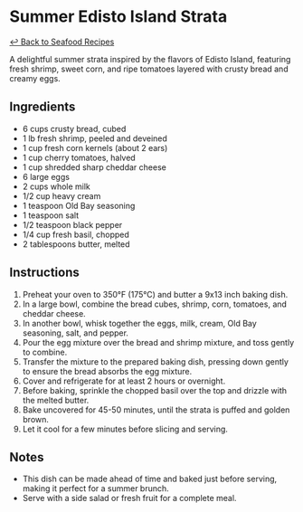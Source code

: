 # Summer Edisto Island Strata

[&larrhk; Back to Seafood Recipes](./README.md)

A delightful summer strata inspired by the flavors of Edisto Island, featuring fresh shrimp, sweet corn, and ripe tomatoes layered with crusty bread and creamy eggs.

## Ingredients
- 6 cups crusty bread, cubed
- 1 lb fresh shrimp, peeled and deveined
- 1 cup fresh corn kernels (about 2 ears)
- 1 cup cherry tomatoes, halved
- 1 cup shredded sharp cheddar cheese
- 6 large eggs
- 2 cups whole milk
- 1/2 cup heavy cream
- 1 teaspoon Old Bay seasoning
- 1 teaspoon salt
- 1/2 teaspoon black pepper
- 1/4 cup fresh basil, chopped
- 2 tablespoons butter, melted

## Instructions
1. Preheat your oven to 350°F (175°C) and butter a 9x13 inch baking dish.
2. In a large bowl, combine the bread cubes, shrimp, corn, tomatoes, and cheddar cheese.
3. In another bowl, whisk together the eggs, milk, cream, Old Bay seasoning, salt, and pepper.
4. Pour the egg mixture over the bread and shrimp mixture, and toss gently to combine.
5. Transfer the mixture to the prepared baking dish, pressing down gently to ensure the bread absorbs the egg mixture.
6. Cover and refrigerate for at least 2 hours or overnight.
7. Before baking, sprinkle the chopped basil over the top and drizzle with the melted butter.
8. Bake uncovered for 45-50 minutes, until the strata is puffed and golden brown.
9. Let it cool for a few minutes before slicing and serving.

## Notes
- This dish can be made ahead of time and baked just before serving, making it perfect for a summer brunch.
- Serve with a side salad or fresh fruit for a complete meal.
